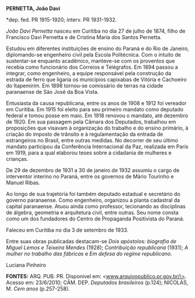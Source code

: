 **PERNETTA, João Davi**

\*dep. fed. PR 1915-1920; interv. PR 1931-1932.

*João Davi Pernetta* nasceu em Curitiba no dia 27 de julho de 1874,
filho de Francisco Davi Pernetta e de Cristina Maria dos Santos
Pernetta.

Estudou em diferentes instituições de ensino do Paraná e do Rio de
Janeiro, diplomando-se engenheiro civil pela Escola Politécnica. Com o
intuito de sustentar-se enquanto acadêmico, manteve-se com os proventos
que recebia como funcionário dos Correios e Telégrafos. Em 1894 passou a
integrar, como engenheiro, a equipe responsável pela construção da
estrada de ferro que ligaria os municípios capixabas de Vitória e
Cachoeiro do Itapemirim. Em 1898 tornou-se comissário de terras na
cidade paranaense de São José da Boa Vista.

Entusiasta da causa republicana, entre os anos de 1908 e 1912 foi
vereador em Curitiba. Em 1915 foi eleito para seu primeiro mandato como
deputado federal e tomou posse em maio. Em 1918 renovou o mandato, até
dezembro de 1920. Em sua passagem pela Câmara dos Deputados, trabalhou
em proposições que visavam à organização do trabalho e do ensino
primário, à criação do imposto de trânsito e à regulamentação da entrada
de estrangeiros no Brasil, entre outras medidas. No decorrer de seu
último mandato participou da Conferência Internacional da Paz, realizada
em Paris em 1919, para a qual elaborou teses sobre a cidadania de
mulheres e crianças.

De 29 de dezembro de 1931 a 30 de janeiro de 1932 assumiu o cargo de
interventor interino no Paraná, entre os governos de Mário Tourinho e
Manuel Ribas.

Ao longo de sua trajetória foi também deputado estadual e secretário do
governo paranaense. Como engenheiro, organizou a planta cadastral da
capital paranaense. Atuou ainda como professor, lecionando as
disciplinas de álgebra, geometria e arquitetura civil, entre outras. Seu
nome consta como um dos fundadores do Centro de Propaganda Positivista
do Paraná.

Faleceu em Curitiba no dia 3 de setembro de 1933.

Entre suas obras publicadas destacam-se *Dois apóstolos: biografia de
Miguel Lemos e Teixeira Mendes* (1928); *Contribuição republicana*
(1931); *A mulher no trabalho das fábricas* e *Em defesa do regime
republicano.*

Luciana Pinheiro

**FONTES:** ARQ. PUB. PR. Disponível em:
\<www.arquivopublico.pr.gov.br/\>. Acesso em: 23/6/2010; CÂM. DEP.
*Deputados brasileiros* (p.124); NICOLAS, M. *Cem anos* (p.257-258).
